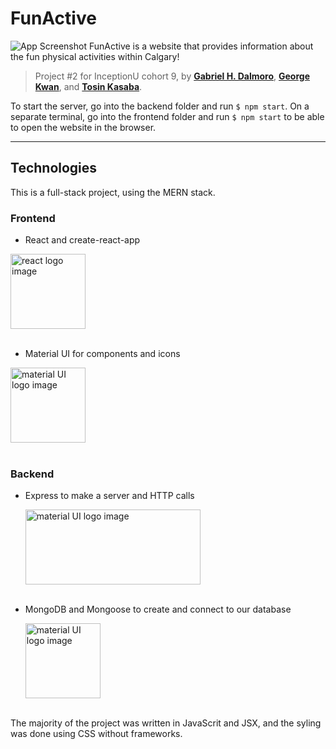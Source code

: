 # FunActive

![App Screenshot](https://imgur.com/uwkCz7q.png)
FunActive is a website that provides information about the fun physical activities within Calgary!

> Project #2 for InceptionU cohort 9, by **[Gabriel H. Dalmoro](https://github.com/Gabriel-Dalmoro)**, **[George Kwan](https://github.com/georgekwan)**, and **[Tosin Kasaba](https://github.com/tosin0589)**.

To start the server, go into the backend folder and run `$ npm start`. On a separate terminal, go into the frontend folder and run `$ npm start` to be able to open the website in the browser.

---

## Technologies

This is a full-stack project, using the MERN stack.<br>

### Frontend

- React and create-react-app

<img alt='react logo image' src="https://upload.wikimedia.org/wikipedia/commons/thumb/a/a7/React-icon.svg/1200px-React-icon.svg.png" width="120" height="120">
<br>
<br>

- Material UI for components and icons

<img alt='material UI logo image' src="https://v4.mui.com/static/logo.png" width="120" height="120">
<br>
<br>

### Backend

- Express to make a server and HTTP calls

  <img alt='material UI logo image' src="https://miro.medium.com/max/1400/1*i2fRBk3GsYLeUk_Rh7AzHw.png" width="280" height="120">
  <br>
  <br>

- MongoDB and Mongoose to create and connect to our database

  <img alt='material UI logo image' src="https://miro.medium.com/max/512/1*doAg1_fMQKWFoub-6gwUiQ.png" width="120" height="120">
  <br>
  <br>

The majority of the project was written in JavaScrit and JSX, and the syling was done using CSS without frameworks.
